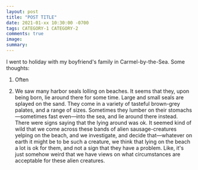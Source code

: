 ```yaml
---
layout: post
title: "POST TITLE"
date: 2021-01-xx 10:30:00 -0700
tags: CATEGORY-1 CATEGORY-2
comments: true
image:
summary:
---
```

I went to holiday with my boyfriend's family in Carmel-by-the-Sea. Some thoughts:

1. Often

2. We saw many harbor seals lolling on beaches. It seems that they, upon being born, lie around there for some time. Large and small seals are splayed on the sand. They come in a variety of tasteful brown-grey palates, and a range of sizes. Sometimes they lumber on their stomachs—sometimes fast even—into the sea, and lie around there instead. There were signs saying that the lying around was ok. It seemed kind of wild that we come across these bands of alien sausage-creatures yelping on the beach, and we investigate, and decide that—whatever on earth it might be to be such a creature, we think that lying on the beach a lot is ok for them, and not a sign that they have a problem. Like, it's just somehow weird that we have views on what circumstances are acceptable for these alien creatures.
<!--ex-->
